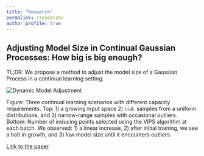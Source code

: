 ```yaml
---
title: "Research"
permalink: /research/
author_profile: true
---
```


## Adjusting Model Size in Continual Gaussian Processes: How big is big enough?

TL;DR: We propose a method to adjust the model size of a Gaussian Process in a continual learning setting.

![Dynamic Model Adjustment](/assets/images/animated_batches.gif)

Figure: Three continual learning scenarios with different capacity requirements. Top: 1) a growing input space 2) i.i.d. samples from a uniform distributions, and 3) narrow-range samples with occasional outliers. Bottom: Number of inducing points selected using the VIPS algorithm at each batch. We observed: 1) a linear increase, 2) after initial training, we see a halt in growth, and 3) low model size until it encounters outliers.

[Link to the paper](https://arxiv.org/abs/2106.05294)
